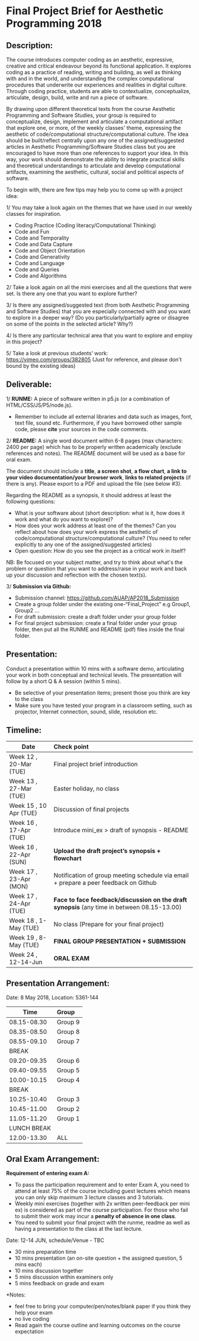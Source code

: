 # Final Project Brief for Aesthetic Programming 2018

## Description:

The course introduces computer coding as an aesthetic, expressive, creative and critical endeavour beyond its functional application. It explores coding as a practice of reading, writing and building, as well as thinking with and in the world, and understanding the complex computational procedures that underwrite our experiences and realities in digital culture. Through coding practice, students are able to contextualize, conceptualize, articulate, design, build, write and run a piece of software. 

By drawing upon different theoretical texts from the course Aesthetic Programming and Software Studies, your group is required to conceptualize, design, implement and articulate a computational artifact that explore one, or more, of the weekly classes' theme, expressing the aesthetic of code/computational structure/computational culture. The idea should be built/reflect centrally upon any one of the assigned/suggested articles in Aesthetic Programming/Software Studies class but you are encouraged to have more than one references to support your idea. In this way, your work should demonstrate the ability to integrate practical skills and theoretical understandings to articulate and develop computational artifacts, examining the aesthetic, cultural, social and political aspects of software.  

To begin with, there are few tips may help you to come up with a project idea: 

1/ You may take a look again on the themes that we have used in our weekly classes for inspiration.  

-	Coding Practice (Coding literacy/Computational Thinking)
-	Code and Fun
-	Code and Temporality
-	Code and Data Capture
-	Code and Object Orientation
-	Code and Generativity
-	Code and Language
-	Code and Queries
- Code and Algorithms

2/ Take a look again on all the mini exercises and all the questions that were set. Is there any one that you want to explore further?

3/ Is there any assigned/suggested text (from both Aesthetic Programming and Software Studies) that you are especially connected with and you want to explore in a deeper way? (Do you particularly/partially agree or disagree on some of the points in the selected article? Why?)

4/ Is there any particular technical area that you want to explore and employ in this project? 

5/ Take a look at previous students’ work: https://vimeo.com/groups/382805 (Just for reference, and please don't bound by the existing ideas)

## Deliverable:

1/ **RUNME:**  A piece of software written in p5.js (or a combination of HTML/CSS/JS/P5/node.js).
* Remember to include all external libraries and data such as images, font, text file, sound etc. Furthermore, if you have borrowed other sample code, please **cite** your sources in the code comments. 

2/ **README:** A single word document within 6-8 pages (max characters: 2400 per page) which has to be properly written academically (exclude references and notes). The README document will be used as a base for oral exam.

The document should include a **title**, **a screen shot**, **a flow chart**, **a link to your video documentation/your browser work**, **links to related projects** (if there is any). Please export to a PDF and upload the file (see below #3).

Regarding the README as a synopsis, it should address at least the following questions:
-	What is your software about (short description: what is it, how does it work and what do you want to explore)?
-	How does your work address at least one of the themes? Can you reflect about how does your work express the aesthetic of code/computational structure/computational culture? (You need to refer explicitly to any one of the assigned/suggested articles)
-	Open question: How do you see the project as a critical work in itself?

NB: Be focused on your subject matter, and try to think about what's the problem or question that you want to address/raise in your work and back up your discussion and reflection with the chosen text(s).

3/ **Submission via Github:** 
- Submission channel: https://github.com/AUAP/AP2018_Submission
- Create a group folder under the existing one-“Final_Project” e.g Group1, Group2 …
- For draft submission: create a draft folder under your group folder
- For final project submission: create a final folder under your group folder, then put all the RUNME and README (pdf) files inside the final folder.

## Presentation: 

Conduct a presentation within 10 mins with a software demo, articulating your work in both conceptual and technical levels. The presentation will follow by a short Q & A session (within 5 mins). 

* Be selective of your presentation items; present those you think are key to the class
* Make sure you have tested your program in a classroom setting, such as projector, Internet connection, sound, slide, resolution etc. 

## Timeline:

| Date         | Check point                                  
| ------------ |:-------------------------------------------  
| Week 12   , 20-Mar (TUE) | Final project brief introduction             
| Week 13   , 27-Mar (TUE) | Easter holiday, no class                                 
| Week 15   , 10 Apr (TUE) | Discussion of final projects                               
| Week 16   , 17-Apr (TUE) | Introduce mini_ex > draft of synopsis - README                             
| Week 16   , 22-Apr (SUN) | **Upload the draft project’s synopsis + flowchart**                           
| Week 17   , 23-Apr (MON) | Notification of group meeting schedule via email + prepare a peer feedback on Github    
| Week 17   , 24-Apr (TUE) | **Face to face feedback/discussion on the draft synopsis**  (any time in between 08.15-13.00)                
| Week 18   , 1-May  (TUE) | No class (Prepare for your final project)     
| Week 19   , 8-May  (TUE) | **FINAL GROUP PRESENTATION + SUBMISSION**     
| Week 24   , 12-14-Jun    | **ORAL EXAM**     

## Presentation Arrangement:
Date: 8 May 2018, Location: 5361-144

| Time        | Group                             
| ------------ |:------------------------------------------  
| 08.15-08.30 | Group 9            
| 08.35-08.50 | Group 8                                 
| 08.55-09.10 | Group 7                              
| BREAK                             
| 09.20-09.35 | Group 6                              
| 09.40-09.55 | Group 5     
| 10.00-10.15 | Group 4     
| BREAK 
| 10.25-10.40 | Group 3                             
| 10.45-11.00 | Group 2     
| 11.05-11.20 | Group 1                             
| LUNCH BREAK 
| 12.00-13.30 | ALL

## Oral Exam Arrangement:

**Requirement of entering exam A:**
- To pass the participation requirement and to enter Exam A, you need to attend at least 75% of the course including guest lectures which means you can only skip maximum 3 lecture classes and 3 tutorials.
- Weekly mini exercises (together with 2x written peer-feedback per mini ex) is considered as part of the course participation. For those who fail to submit their work may incur a **penalty of absence in one class**.
- You need to submit your final project with the runme, readme as well as having a presentation to the class at the last lecture.

Date: 12-14 JUN, schedule/Venue - TBC
- 30 mins preparation time
- 10 mins presentation (an on-site question + the assigned question, 5 mins each)
- 10 mins discussion together
- 5 mins discussion within examiners only
- 5 mins feedback on grade and exam

*Notes:
- feel free to bring your computer/pen/notes/blank paper if you think they help your exam
- no live coding
- Read again the course outline and learning outcomes on the course expectation

